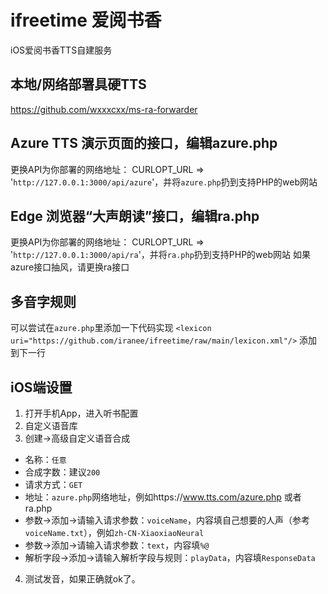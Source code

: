 # ifreetime 爱阅书香
iOS爱阅书香TTS自建服务

## 本地/网络部署具硬TTS
https://github.com/wxxxcxx/ms-ra-forwarder

## Azure TTS 演示页面的接口，编辑azure.php
更换API为你部署的网络地址：  CURLOPT_URL => '`http://127.0.0.1:3000/api/azure`'，并将`azure.php`扔到支持PHP的web网站

##  Edge 浏览器“大声朗读”接口，编辑ra.php
更换API为你部署的网络地址：  CURLOPT_URL => '`http://127.0.0.1:3000/api/ra`'，并将`ra.php`扔到支持PHP的web网站
如果azure接口抽风，请更换ra接口

## 多音字规则
可以尝试在`azure.php`里添加一下代码实现
`<lexicon uri="https://github.com/iranee/ifreetime/raw/main/lexicon.xml"/>`
添加到<voice name="' . $voiceName . '">下一行

## iOS端设置
1. 打开手机App，进入听书配置
2. 自定义语音库
3. 创建->高级自定义语音合成
* 名称：`任意`
* 合成字数：建议`200`
* 请求方式：`GET`
* 地址：`azure.php`网络地址，例如https://www.tts.com/azure.php 或者ra.php
* 参数->添加->请输入请求参数：`voiceName`，内容填自己想要的人声（参考`voiceName.txt`），例如`zh-CN-XiaoxiaoNeural`
* 参数->添加->请输入请求参数：`text`，内容填`%@`
* 解析字段->添加->请输入解析字段与规则：`playData`，内容填`ResponseData`
4. 测试发音，如果正确就ok了。
